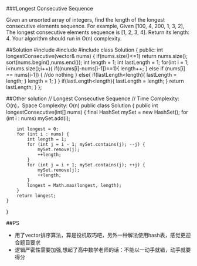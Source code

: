 ###Longest Consecutive Sequence

Given an unsorted array of integers, find the length of the longest consecutive elements sequence.
For example, Given [100, 4, 200, 1, 3, 2], The longest consecutive elements sequence is [1, 2, 3, 4]. Return its length: 4.
Your algorithm should run in O(n) complexity.

##Solution
    #include<iostream>
    #include<vector>
    #include<algorithm>
    class Solution {
    public:
    	int longestConsecutive(vector<int>& nums) {
    		if(nums.size()<=1) return nums.size();
    		sort(nums.begin(),nums.end());
    		int length = 1;
    		int lastLength = 1;
    		for(int i = 1; i<nums.size();i++){
    			if((nums[i]-nums[i-1])==1){
    				length++;
    			}
    			else if (nums[i] == nums[i-1])
    			{
    				//do nothing
    			}
    			else{
    					if(lastLength<length){
    						lastLength = length;
    					}
    					length = 1;
    				}
    			}
    			if(lastLength<length){
    				lastLength = length;
    			}
    			return lastLength;
    		}
    	};

##Other solution
    // Longest Consecutive Sequence
	// Time Complexity: O(n)，Space Complexity: O(n)
    public class Solution {
    public int longestConsecutive(int[] nums) {
        final HashSet<Integer> mySet = new HashSet<Integer>();
        for (int i : nums) mySet.add(i);

        int longest = 0;
        for (int i : nums) {
            int length = 1;
            for (int j = i - 1; mySet.contains(j); --j) {
                mySet.remove(j);
                ++length;
            }
            for (int j = i + 1; mySet.contains(j); ++j) {
                mySet.remove(j);
                ++length;
            }
            longest = Math.max(longest, length);
        }
        return longest;
    }
}

##PS

- 用了vector排序算法，算是投机取巧吧，另外一种解法使用hash表，感觉更迎合题目要求
- 逻辑严密性需要加强,想起了高中数学老师的话：不能以一动手就错，动手就要得分